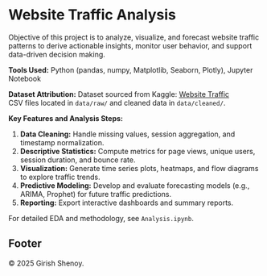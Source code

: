 # Website Traffic Analysis

Objective of this project is to analyze, visualize, and forecast website traffic patterns to derive actionable insights, monitor user behavior, and support data-driven decision making.

**Tools Used:** Python (pandas, numpy, Matplotlib, Seaborn, Plotly), Jupyter Notebook

**Dataset Attribution:**
Dataset sourced from Kaggle: [Website Traffic](https://www.kaggle.com/datasets/anthonytherrien/website-traffic)  
CSV files located in `data/raw/` and cleaned data in `data/cleaned/`.

**Key Features and Analysis Steps:**
1. **Data Cleaning:** Handle missing values, session aggregation, and timestamp normalization.
2. **Descriptive Statistics:** Compute metrics for page views, unique users, session duration, and bounce rate.
3. **Visualization:** Generate time series plots, heatmaps, and flow diagrams to explore traffic trends.
4. **Predictive Modeling:** Develop and evaluate forecasting models (e.g., ARIMA, Prophet) for future traffic predictions.
5. **Reporting:** Export interactive dashboards and summary reports.

For detailed EDA and methodology, see `Analysis.ipynb`.

## Footer

© 2025 Girish Shenoy.
